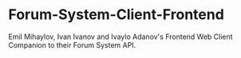 # Forum-System-Client-Frontend
Emil Mihaylov, Ivan Ivanov and Ivaylo Adanov's Frontend Web Client Companion to their Forum System API.
